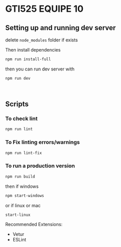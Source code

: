 # GTI525 EQUIPE 10

## Setting up and running dev server
delete `node_modules` folder if exists

Then install dependencies
```bash
npm run install-full
```

then you can run dev server with
```bash
npm run dev
```

<br>

## Scripts
### To check lint 
```bash
npm run lint
```

### To Fix linting errors/warnings
```bash
npm run lint-fix
```

### To run a production version 
```bash
npm run build
```
then if windows
```bash
npm start-windows
```
or if linux or mac
```bash
start-linux
```
Recommended Extensions: 
- Vetur 
- ESLint